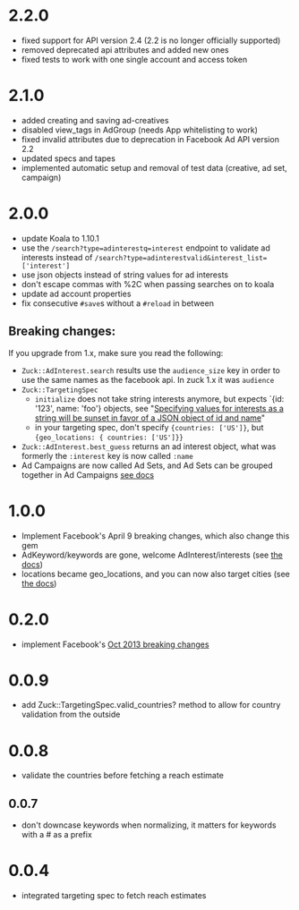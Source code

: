 2.2.0
=====

- fixed support for API version 2.4 (2.2 is no longer officially supported)
- removed deprecated api attributes and added new ones
- fixed tests to work with one single account and access token

2.1.0
=====

- added creating and saving ad-creatives
- disabled view_tags in AdGroup (needs App whitelisting to work)
- fixed invalid attributes due to deprecation in Facebook Ad API version 2.2
- updated specs and tapes 
- implemented automatic setup and removal of test data (creative, ad set, campaign)

2.0.0
=====

- update Koala to 1.10.1
- use the `/search?type=adinterestq=interest` endpoint to validate ad interests
  instead of `/search?type=adinterestvalid&interest_list=['interest']`
- use json objects instead of string values for ad interests
- don't escape commas with %2C when passing searches on to koala
- update ad account properties
- fix consecutive `#save`s without a `#reload` in between 

Breaking changes:
----------------

If you upgrade from 1.x, make sure you read the following:

- `Zuck::AdInterest.search` results use the `audience_size` key in order to use
  the same names as the facebook api. In zuck 1.x it was `audience`
- `Zuck::TargetingSpec`
  - `initialize` does not take string interests anymore,
    but expects `{id: '123', name: 'foo'} objects, see
    "[Specifying values for interests as a string will be sunset in favor of a JSON object of id and name](https://developers.facebook.com/docs/apps/migrations/ads-api-changes-2014-04-09)"
  - in your targeting spec, don't specify `{countries: ['US']}`, but
    `{geo_locations: { countries: ['US']}}`
- `Zuck::AdInterest.best_guess` returns an ad interest object, what was
  formerly the `:interest` key is now called `:name`
- Ad Campaigns are now called Ad Sets, and Ad Sets can be grouped
  together in Ad Campaigns [see docs](https://developers.facebook.com/docs/reference/ads-api/adcampaign/v2.2)


1.0.0
=====
- Implement Facebook's April 9 breaking changes, which also change this
  gem
- AdKeyword/keywords are gone, welcome AdInterest/interests
  (see [the
docs](https://developers.facebook.com/docs/reference/ads-api/interest-targeting))
- locations became geo_locations, and you can now also target cities
  (see [the
docs](https://developers.facebook.com/docs/reference/ads-api/targeting-specs))

0.2.0
=====
- implement Facebook's [Oct 2013 breaking changes](https://developers.facebook.com/roadmap/#q4_2013)

0.0.9
=====
- add Zuck::TargetingSpec.valid_countries? method to allow for country
  validation from the outside

0.0.8
=====
- validate the countries before fetching a reach estimate

0.0.7
-----
- don't downcase keywords when normalizing, it matters for keywords
  with a # as a prefix

0.0.4
=====
- integrated targeting spec to fetch reach estimates
